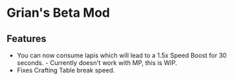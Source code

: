 # Grian's Beta Mod

## Features
- You can now consume lapis which will lead to a 1.5x Speed Boost for 30 seconds. - Currently doesn't work with MP, this is WIP.
- Fixes Crafting Table break speed.